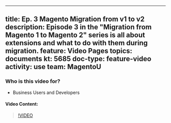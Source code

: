 
---
title: Ep. 3 Magento Migration from v1 to v2
description: Episode 3 in the "Migration from Magento 1 to Magento 2" series is all about extensions and what to do with them during migration.
feature: Video Pages
topics: documents
kt: 5685
doc-type: feature-video
activity: use
team: MagentoU
---

### Who is this video for?

* Business Users and Developers

#### Video Content:

>[!VIDEO](https://video.tv.adobe.com/v/35839)